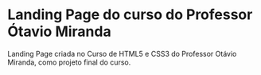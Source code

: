 # Landing Page do curso do Professor Ótavio Miranda

Landing Page criada no Curso de HTML5 e CSS3 do Professor Otávio Miranda, como projeto final do curso.
